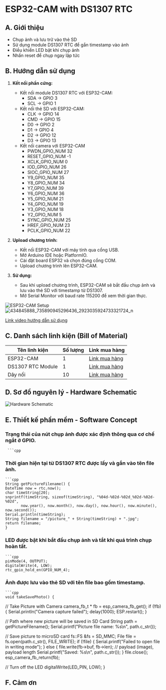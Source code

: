 # ESP32-CAM with DS1307 RTC

## A. Giới thiệu

- Chụp ảnh và lưu trữ vào thẻ SD
- Sử dụng module DS1307 RTC để gắn timestamp vào ảnh
- Điều khiển LED bật khi chụp ảnh
- Nhấn reset để chụp ngay lập tức

## B. Hướng dẫn sử dụng

1. **Kết nối phần cứng:**
   - Kết nối module DS1307 RTC với ESP32-CAM:
     - SDA -> GPIO 3
     - SCL -> GPIO 1
   - Kết nối thẻ SD với ESP32-CAM:
     - CLK -> GPIO 14
     - CMD -> GPIO 15
     - D0 -> GPIO 2
     - D1 -> GPIO 4
     - D2 -> GPIO 12
     - D3 -> GPIO 13
   - Kết nối camera với ESP32-CAM
     -  PWDN_GPIO_NUM     32
     -  RESET_GPIO_NUM    -1
     -  XCLK_GPIO_NUM      0
     -  IOD_GPIO_NUM     26
     -  SIOC_GPIO_NUM     27
     -  Y9_GPIO_NUM       35
     -  Y8_GPIO_NUM       34
     -  Y7_GPIO_NUM       39
     -  Y6_GPIO_NUM       36
     -  Y5_GPIO_NUM       21
     -  Y4_GPIO_NUM       19
     -  Y3_GPIO_NUM       18
     -  Y2_GPIO_NUM        5
     -  SYNC_GPIO_NUM    25
     -  HREF_GPIO_NUM     23
     -  PCLK_GPIO_NUM     22

2. **Upload chương trình:**
   - Kết nối ESP32-CAM với máy tính qua cổng USB.
   - Mở Arduino IDE hoặc PlatformIO.
   - Cài đặt board ESP32 và chọn đúng cổng COM.
   - Upload chương trình lên ESP32-CAM.

3. **Sử dụng:**
   - Sau khi upload chương trình, ESP32-CAM sẽ bắt đầu chụp ảnh và lưu vào thẻ SD với timestamp từ DS1307.
   - Mở Serial Monitor với baud rate 115200 để xem thời gian thực.

![ESP32-CAM Setup](link-to-your-image)
![434845888_735890945296436_2923035924733321724_n](https://github.com/Tdha2605/Embedded-System/assets/109448448/0964cd01-b5c2-44f5-8060-a408da88a407)


[Link video hướng dẫn sử dụng](https://www.youtube.com/watch?v=your-video-link)

## C. Danh sách linh kiện (Bill of Material)

| Tên linh kiện         | Số lượng | Link mua hàng                                        |
|-----------------------|----------|-----------------------------------------------------|
| ESP32-CAM             | 1        | [Link mua hàng](https://bit.ly/ESP32-CAMMB)  |
| DS1307 RTC Module     | 1        | [Link mua hàng](https://nshopvn.com/product/module-thoi-gian-thuc-rtc-ds1307/)     |
| Dây nối               | 10       | [Link mua hàng](https://bit.ly/Daynoi) |

## D. Sơ đồ nguyên lý - Hardware Schematic

![Hardware Schematic](link-to-your-schematic-image)

## E. Thiết kế phần mềm - Software Concept

### Trạng thái của nút chụp ảnh được xác định thông qua cơ chế ngắt ở GPIO.
     ```cpp


### Thời gian hiện tại từ DS1307 RTC được lấy và gắn vào tên file ảnh.
    ```cpp
    String getPictureFilename() {
    DateTime now = rtc.now();
    char timeString[20];
    snprintf(timeString, sizeof(timeString), "%04d-%02d-%02d_%02d-%02d-%02d",
           now.year(), now.month(), now.day(), now.hour(), now.minute(), now.second());
    Serial.println(timeString);
    String filename = "/picture_" + String(timeString) + ".jpg";
    return filename;
    }

### LED được bật khi bắt đầu chụp ảnh và tắt khi quá trình chụp hoàn tất.
    ```cpp
    pinMode(4, OUTPUT);
    digitalWrite(4, LOW);
    rtc_gpio_hold_en(GPIO_NUM_4);

### Ảnh được lưu vào thẻ SD với tên file bao gồm timestamp.
    ```cpp
    void takeSavePhoto() {

  // Take Picture with Camera
  camera_fb_t * fb = esp_camera_fb_get();
  if (!fb) {
    Serial.println("Camera capture failed");
    delay(1000);
    ESP.restart();
  }

  // Path where new picture will be saved in SD Card
  String path = getPictureFilename();
  Serial.printf("Picture file name: %s\n", path.c_str());

  // Save picture to microSD card
  fs::FS &fs = SD_MMC;
  File file = fs.open(path.c_str(), FILE_WRITE);
  if (!file) {
    Serial.printf("Failed to open file in writing mode");
  } else {
    file.write(fb->buf, fb->len); // payload (image), payload length
    Serial.printf("Saved: %s\n", path.c_str());
  }
  file.close();
  esp_camera_fb_return(fb);

  // Turn off the LED
  digitalWrite(LED_PIN, LOW);
}


    
## F. Cảm ơn
